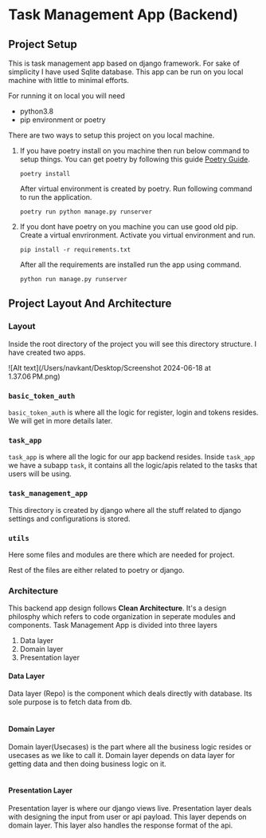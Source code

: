 # Task Management App (Backend)

## Project Setup

This is  task management app based on django framework. For sake of simplicity I have used Sqlite 
database.
This app can be run on you local machine with little to minimal efforts.

For running it on local you will need
* python3.8
* pip environment or poetry

There are two ways to setup this project on you local machine.

1. If you have poetry install on you machine then run below command to setup things. You can get 
    poetry by following this guide [Poetry Guide](https://python-poetry.org/).

    `poetry install`

    After virtual environment is created by poetry. Run following command to run the application.

    `poetry run python manage.py runserver`

2. If you dont have poetry on you machine you can use good old pip. Create a virtual envrironment. 
   Activate you virtual environment and run.<p>
    `pip install -r requirements.txt`<p>
    After all the requirements are installed run the app using command.<p>
    `python run manage.py runserver`

## Project Layout And Architecture

### Layout

Inside the root directory of the project you will see this directory structure. I have created two 
apps.

![Alt text](/Users/navkant/Desktop/Screenshot 2024-06-18 at 1.37.06 PM.png)

### **`basic_token_auth`** 

`basic_token_auth` is where all the logic for register, login and tokens resides. We will get in 
more details later.


### **`task_app`**

`task_app` is where all the logic for our app backend resides. Inside `task_app` we have a subapp 
`task`, it contains all the logic/apis related to the tasks that users will be using.


### **`task_management_app`**

This directory is created by django where all the stuff related to django settings and configurations 
is stored.


### **`utils`**

Here some files and modules are there which are needed for project.

Rest of the files are either related to poetry or django.


### Architecture

This backend app design follows **Clean Architecture**. It's a design philosphy which refers to 
code organization in seperate modules and components. Task Management App is divided into three layers
1. Data layer
2. Domain layer
3. Presentation layer

#### Data Layer
<p>Data layer (Repo) is the component which deals directly with database. Its sole purpose is to fetch data 
from db.
<br/><br/>

#### Domain Layer
Domain layer(Usecases) is the part where all the business logic resides or usecases as we like to call it. 
Domain layer depends on data layer for getting data and then doing business logic on it.
<br/><br/>

#### Presentation Layer
Presentation layer is where our django views live. Presentation layer deals with designing the 
input from user or api payload. This layer depends on domain layer. This layer also handles the 
response format of the api.






